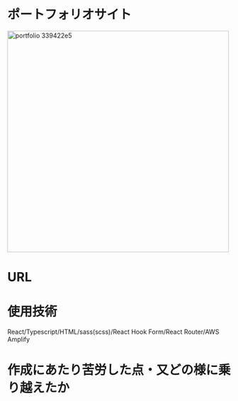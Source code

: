 <h1>ポートフォリオサイト</h1>

<img width="500" alt="portfolio 339422e5" src="https://user-images.githubusercontent.com/64819709/145509592-99758ae3-798c-42ec-8dab-de32a3310469.png">

<h1>URL</h1>

<h1>使用技術</h1>
React/Typescript/HTML/sass(scss)/React Hook Form/React Router/AWS Amplify

<h1>作成にあたり苦労した点・又どの様に乗り越えたか</h1>

